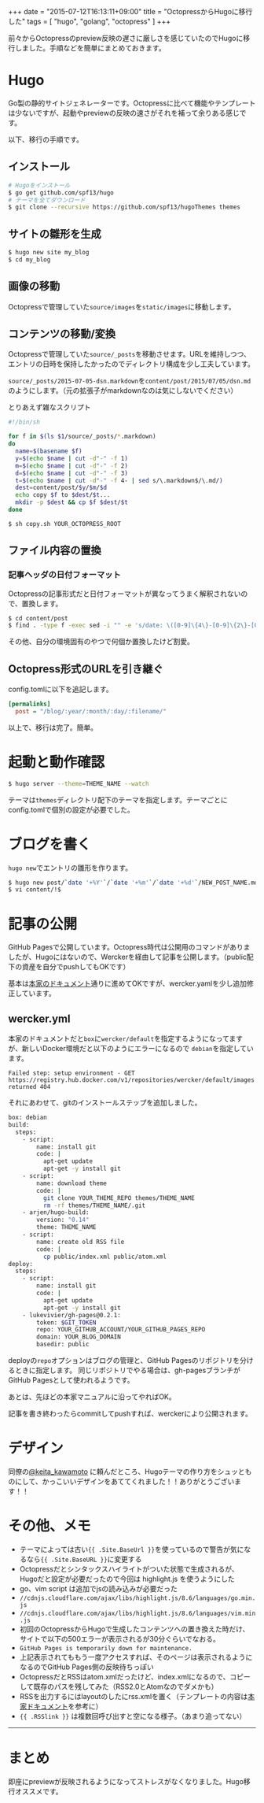 +++
date = "2015-07-12T16:13:11+09:00"
title = "OctopressからHugoに移行した"
tags = [ "hugo", "golang", "octopress" ]
+++


前々からOctopressのpreview反映の遅さに厳しさを感じていたのでHugoに移行しました。手順などを簡単にまとめておきます。

# Hugo

Go製の静的サイトジェネレーターです。Octopressに比べて機能やテンプレートは少ないですが、起動やpreviewの反映の速さがそれを補って余りある感じです。

以下、移行の手順です。

## インストール

```sh
# Hugoをインストール
$ go get github.com/spf13/hugo
# テーマを全てダウンロード
$ git clone --recursive https://github.com/spf13/hugoThemes themes
```

## サイトの雛形を生成

```sh
$ hugo new site my_blog
$ cd my_blog
```

## 画像の移動

Octopressで管理していた`source/images`を`static/images`に移動します。

## コンテンツの移動/変換

Octopressで管理していた`source/_posts`を移動させます。URLを維持しつつ、エントリの日時を保持したかったのでディレクトリ構成を少し工夫しています。

`source/_posts/2015-07-05-dsn.markdown`を`content/post/2015/07/05/dsn.md`のようにします。（元の拡張子がmarkdownなのは気にしないでください）

とりあえず雑なスクリプト

```sh
#!/bin/sh

for f in $(ls $1/source/_posts/*.markdown)
do
  name=$(basename $f)
  y=$(echo $name | cut -d"-" -f 1)
  m=$(echo $name | cut -d"-" -f 2)
  d=$(echo $name | cut -d"-" -f 3)
  t=$(echo $name | cut -d"-" -f 4- | sed s/\.markdown$/\.md/)
  dest=content/post/$y/$m/$d
  echo copy $f to $dest/$t...
  mkdir -p $dest && cp $f $dest/$t
done
```

```sh
$ sh copy.sh YOUR_OCTOPRESS_ROOT
```

## ファイル内容の置換

### 記事ヘッダの日付フォーマット

Octopressの記事形式だと日付フォーマットが異なってうまく解釈されないので、置換します。

```sh
$ cd content/post
$ find . -type f -exec sed -i "" -e 's/date: \([0-9]\{4\}-[0-9]\{2\}-[0-9]\{2\}\).*$/date: \1/g' {} \;
```

その他、自分の環境固有のやつで何個か置換したけど割愛。

## Octopress形式のURLを引き継ぐ

config.tomlに以下を追記します。

```ini
[permalinks]
  post = "/blog/:year/:month/:day/:filename/"
```

以上で、移行は完了。簡単。


# 起動と動作確認

```sh
$ hugo server --theme=THEME_NAME --watch
```

テーマは`themes`ディレクトリ配下のテーマを指定します。テーマごとにconfig.tomlで個別の設定が必要でした。

# ブログを書く

`hugo new`でエントリの雛形を作ります。

```sh
$ hugo new post/`date '+%Y'`/`date '+%m'`/`date '+%d'`/NEW_POST_NAME.md
$ vi content/!$
```

# 記事の公開

GitHub Pagesで公開しています。Octopress時代は公開用のコマンドがありましたが、Hugoにはないので、Werckerを経由して記事を公開します。（public配下の資産を自分でpushしてもOKです）

基本は[本家のドキュメント](http://gohugo.io/tutorials/automated-deployments/)通りに進めてOKですが、wercker.yamlを少し追加修正しています。

## wercker.yml

本家のドキュメントだと`box`に`wercker/default`を指定するようになってますが、新しいDocker環境だと以下のようにエラーになるので `debian`を指定しています。

```
Failed step: setup environment - GET https://registry.hub.docker.com/v1/repositories/wercker/default/images returned 404
```

それにあわせて、gitのインストールステップを追加しました。

```sh
box: debian
build:
  steps:
    - script:
        name: install git
        code: |
          apt-get update
          apt-get -y install git
    - script:
        name: download theme
        code: |
          git clone YOUR_THEME_REPO themes/THEME_NAME
          rm -rf themes/THEME_NAME/.git
    - arjen/hugo-build:
        version: "0.14"
        theme: THEME_NAME
    - script:
        name: create old RSS file
        code: |
          cp public/index.xml public/atom.xml
deploy:
  steps:
    - script:
        name: install git
        code: |
          apt-get update
          apt-get -y install git
    - lukevivier/gh-pages@0.2.1:
        token: $GIT_TOKEN
        repo: YOUR_GITHUB_ACCOUNT/YOUR_GITHUB_PAGES_REPO
        domain: YOUR_BLOG_DOMAIN
        basedir: public
```

deployの`repo`オプションはブログの管理と、GitHub Pagesのリポジトリを分けるときに指定します。
同じリポジトリでやる場合は、gh-pagesブランチがGitHub Pagesとして使われるようです。

あとは、先ほどの本家マニュアルに沿ってやればOK。

記事を書き終わったらcommitしてpushすれば、werckerにより公開されます。

# デザイン

同僚の[@keita_kawamoto](https://twitter.com/keita_kawamoto) に頼んだところ、Hugoテーマの作り方をシュッとものにして、かっこいいデザインをあててくれました！！ありがとうございます！！

# その他、メモ

- テーマによっては古い`{{ .Site.BaseUrl }}`を使っているので警告が気になるなら`{{ .Site.BaseURL }}`に変更する
- Octopressだとシンタックスハイライトがついた状態で生成されるが、Hugoだと設定が必要だったので今回は highlight.js を使うようにした
 - go、vim script は追加でjsの読み込みが必要だった
 - `//cdnjs.cloudflare.com/ajax/libs/highlight.js/8.6/languages/go.min.js`
 - `//cdnjs.cloudflare.com/ajax/libs/highlight.js/8.6/languages/vim.min.js`
- 初回のOctopressからHugoで生成したコンテンツへの置き換えた時だけ、サイトで以下の500エラーが表示されるが30分ぐらいでなおる。
 - `GitHub Pages is temporarily down for maintenance.`
 - 上記表示されてももう一度アクセスすれば、そのページは表示されるようになるのでGitHub Pages側の反映待ちっぽい
- OctopressだとRSSはatom.xmlだったけど、index.xmlになるので、コピーして既存のパスを残してみた（RSS2.0とAtomなのでダメかも）
 - RSSを出力するにはlayoutのしたにrss.xmlを置く（テンプレートの内容は[本家ドキュメント](http://gohugo.io/templates/rss/)を参考に）
 - `{{ .RSSlink }}` は複数回呼び出すと空になる様子。（あまり追ってない）

---

# まとめ

即座にpreviewが反映されるようになってストレスがなくなりました。Hugo移行オススメです。

